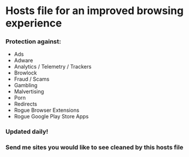 # Hosts file for an improved browsing experience

### Protection against:
- Ads
- Adware
- Analytics / Telemetry / Trackers
- Browlock
- Fraud / Scams
- Gambling
- Malvertising
- Porn
- Redirects
- Rogue Browser Extensions
- Rogue Google Play Store Apps
### Updated daily!
### Send me sites you would like to see cleaned by this hosts file
